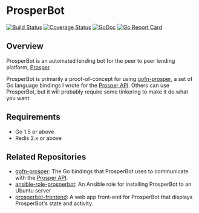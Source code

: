 # ProsperBot

[![Build Status](https://travis-ci.org/mtlynch/prosperbot.svg?branch=master)](https://travis-ci.org/mtlynch/prosperbot)
[![Coverage Status](https://coveralls.io/repos/github/mtlynch/prosperbot/badge.svg?branch=master)](https://coveralls.io/github/mtlynch/prosperbot?branch=master)
[![GoDoc](https://godoc.org/github.com/mtlynch/prosperbot?status.svg)](https://godoc.org/github.com/mtlynch/prosperbot)
[![Go Report Card](https://goreportcard.com/badge/github.com/mtlynch/prosperbot)](https://goreportcard.com/report/github.com/mtlynch/prosperbot)

## Overview

ProsperBot is an automated lending bot for the peer to peer lending platform, [Prosper](https://www.prosper.com).

ProsperBot is primarily a proof-of-concept for using [gofn-prosper](https://github.com/mtlynch/gofn-prosper), a set of Go language bindings I wrote for the [Prosper API](https://developers.prosper.com/docs/investor/). Others can use ProsperBot, but it will probably require some tinkering to make it do what you want.

## Requirements

* Go 1.5 or above
* Redis 2.x or above

## Related Repositories

* [gofn-prosper](https://github.com/mtlynch/gofn-prosper): The Go bindings that ProsperBot uses to communicate with the [Prosper API](https://developers.prosper.com/docs/investor/).
* [ansible-role-prosperbot](https://github.com/mtlynch/ansible-role-prosperbot): An Ansible role for installing ProsperBot to an Ubuntu server
* [prosperbot-frontend](https://github.com/mtlynch/prosperbot-frontend): A web app front-end for ProsperBot that displays ProsperBot's state and activity.

